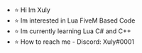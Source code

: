 - ⭐ Hi Im Xuly
- ⭐ Im interested in Lua FiveM Based Code
- ⭐ Im currently learning Lua C# and C++
- ⭐ How to reach me - Discord: Xuly#0001
<!---
XulyDev/XulyDev is a ✨ special ✨ repository because its `README.md` (this file) appears on your GitHub profile.
You can click the Preview link to take a look at your changes.
--->
